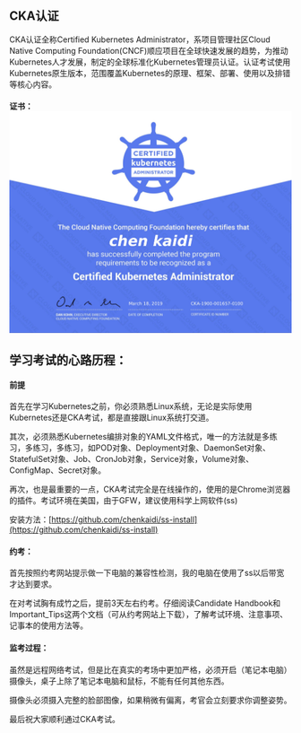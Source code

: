 ## CKA认证

CKA认证全称Certified Kubernetes Administrator，系项目管理社区Cloud Native Computing Foundation\(CNCF\)顺应项目在全球快速发展的趋势，为推动Kubernetes人才发展，制定的全球标准化Kubernetes管理员认证。认证考试使用Kubernetes原生版本，范围覆盖Kubernetes的原理、框架、部署、使用以及排错等核心内容。

#### 证书：![](/assets/CKA证书.jpg)

## 学习考试的心路历程：

#### 前提

首先在学习Kubernetes之前，你必须熟悉Linux系统，无论是实际使用Kubernetes还是CKA考试，都是直接跟Linux系统打交道。

其次，必须熟悉Kubernetes编排对象的YAML文件格式，唯一的方法就是多练习，多练习，多练习，如POD对象、Deployment对象、DaemonSet对象、StatefulSet对象、Job、CronJob对象，Service对象，Volume对象、ConfigMap、Secret对象。

再次，也是最重要的一点，CKA考试完全是在线操作的，使用的是Chrome浏览器的插件。考试环境在美国，由于GFW，建议使用科学上网软件\(ss\)

安装方法：[https://github.com/chenkaidi/ss-install](https://github.com/chenkaidi/ss-install)

#### 约考：

首先按照约考网站提示做一下电脑的兼容性检测，我的电脑在使用了ss以后带宽才达到要求。

在对考试胸有成竹之后，提前3天左右约考。仔细阅读Candidate Handbook和Important\_Tips这两个文档（可从约考网站上下载），了解考试环境、注意事项、记事本的使用方法等。

#### 监考过程：

虽然是远程网络考试，但是比在真实的考场中更加严格，必须开启（笔记本电脑）摄像头，桌子上除了笔记本电脑和鼠标，不能有任何其他东西。

摄像头必须摄入完整的脸部图像，如果稍微有偏离，考官会立刻要求你调整姿势。

最后祝大家顺利通过CKA考试。

